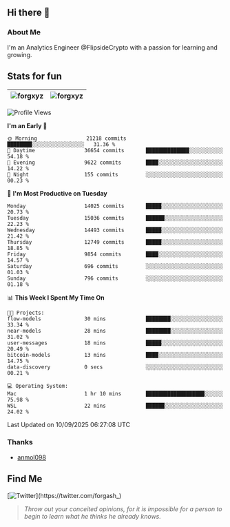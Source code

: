 ## Hi there 👋

### About Me

I'm an Analytics Engineer @FlipsideCrypto with a passion for learning and growing.
  
## Stats for fun

| <img align="center" src="https://github-readme-streak-stats.herokuapp.com/?user=forgxyz&theme=tokyonight" alt="forgxyz" /> | <img align="center" src="https://github-readme-stats.vercel.app/api?username=forgxyz&theme=tokyonight&show_icons=true" alt="forgxyz" /> |
| ------------- |------------- |


<!--START_SECTION:waka-->
![Profile Views](http://img.shields.io/badge/Profile%20Views-0-blue)

**I'm an Early 🐤** 

```text
🌞 Morning                21218 commits       ████████░░░░░░░░░░░░░░░░░   31.36 % 
🌆 Daytime                36654 commits       ██████████████░░░░░░░░░░░   54.18 % 
🌃 Evening                9622 commits        ████░░░░░░░░░░░░░░░░░░░░░   14.22 % 
🌙 Night                  155 commits         ░░░░░░░░░░░░░░░░░░░░░░░░░   00.23 % 
```
📅 **I'm Most Productive on Tuesday** 

```text
Monday                   14025 commits       █████░░░░░░░░░░░░░░░░░░░░   20.73 % 
Tuesday                  15036 commits       ██████░░░░░░░░░░░░░░░░░░░   22.23 % 
Wednesday                14493 commits       █████░░░░░░░░░░░░░░░░░░░░   21.42 % 
Thursday                 12749 commits       █████░░░░░░░░░░░░░░░░░░░░   18.85 % 
Friday                   9854 commits        ████░░░░░░░░░░░░░░░░░░░░░   14.57 % 
Saturday                 696 commits         ░░░░░░░░░░░░░░░░░░░░░░░░░   01.03 % 
Sunday                   796 commits         ░░░░░░░░░░░░░░░░░░░░░░░░░   01.18 % 
```


📊 **This Week I Spent My Time On** 

```text
🐱‍💻 Projects: 
flow-models              30 mins             ████████░░░░░░░░░░░░░░░░░   33.34 % 
near-models              28 mins             ████████░░░░░░░░░░░░░░░░░   31.02 % 
user-messages            18 mins             █████░░░░░░░░░░░░░░░░░░░░   20.49 % 
bitcoin-models           13 mins             ████░░░░░░░░░░░░░░░░░░░░░   14.75 % 
data-discovery           0 secs              ░░░░░░░░░░░░░░░░░░░░░░░░░   00.21 % 

💻 Operating System: 
Mac                      1 hr 10 mins        ███████████████████░░░░░░   75.98 % 
WSL                      22 mins             ██████░░░░░░░░░░░░░░░░░░░   24.02 % 
```


 Last Updated on 10/09/2025 06:27:08 UTC
<!--END_SECTION:waka-->

### Thanks
 - [anmol098](https://github.com/anmol098/waka-readme-stats/)
  
## Find Me
[![Twitter](https://img.shields.io/twitter/url/https/twitter.com/forgash_.svg?style=social&label=Follow%20%40forgash_)](https://twitter.com/forgash_)


> *Throw out your conceited opinions, for it is impossible for a person to begin to learn what he thinks he already knows.* 
